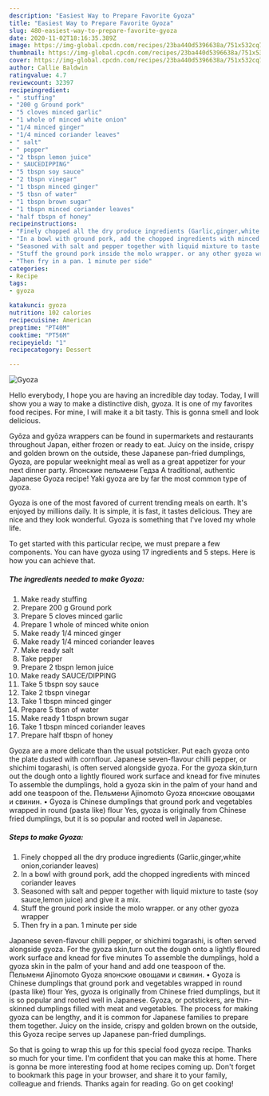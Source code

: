 ```yaml
---
description: "Easiest Way to Prepare Favorite Gyoza"
title: "Easiest Way to Prepare Favorite Gyoza"
slug: 480-easiest-way-to-prepare-favorite-gyoza
date: 2020-11-02T18:16:35.389Z
image: https://img-global.cpcdn.com/recipes/23ba440d5396638a/751x532cq70/gyoza-recipe-main-photo.jpg
thumbnail: https://img-global.cpcdn.com/recipes/23ba440d5396638a/751x532cq70/gyoza-recipe-main-photo.jpg
cover: https://img-global.cpcdn.com/recipes/23ba440d5396638a/751x532cq70/gyoza-recipe-main-photo.jpg
author: Callie Baldwin
ratingvalue: 4.7
reviewcount: 32397
recipeingredient:
- " stuffing"
- "200 g Ground pork"
- "5 cloves minced garlic"
- "1 whole of minced white onion"
- "1/4 minced ginger"
- "1/4 minced coriander leaves"
- " salt"
- " pepper"
- "2 tbspn lemon juice"
- " SAUCEDIPPING"
- "5 tbspn soy sauce"
- "2 tbspn vinegar"
- "1 tbspn minced ginger"
- "5 tbsn of water"
- "1 tbspn brown sugar"
- "1 tbspn minced coriander leaves"
- "half tbspn of honey"
recipeinstructions:
- "Finely chopped all the dry produce ingredients (Garlic,ginger,white onion,coriander leaves)"
- "In a bowl with ground pork, add the chopped ingredients with minced coriander leaves"
- "Seasoned with salt and pepper together with liquid mixture to taste (soy sauce,lemon juice) and give it a mix."
- "Stuff the ground pork inside the molo wrapper. or any other gyoza wrapper"
- "Then fry in a pan. 1 minute per side"
categories:
- Recipe
tags:
- gyoza

katakunci: gyoza 
nutrition: 102 calories
recipecuisine: American
preptime: "PT40M"
cooktime: "PT56M"
recipeyield: "1"
recipecategory: Dessert

---
```



![Gyoza](https://img-global.cpcdn.com/recipes/23ba440d5396638a/751x532cq70/gyoza-recipe-main-photo.jpg)

Hello everybody, I hope you are having an incredible day today. Today, I will show you a way to make a distinctive dish, gyoza. It is one of my favorites food recipes. For mine, I will make it a bit tasty. This is gonna smell and look delicious.

Gyōza and gyōza wrappers can be found in supermarkets and restaurants throughout Japan, either frozen or ready to eat. Juicy on the inside, crispy and golden brown on the outside, these Japanese pan-fried dumplings, Gyoza, are popular weeknight meal as well as a great appetizer for your next dinner party. Японские пельмени Гедза A traditional, authentic Japanese Gyoza recipe! Yaki gyoza are by far the most common type of gyoza.

Gyoza is one of the most favored of current trending meals on earth. It's enjoyed by millions daily. It is simple, it is fast, it tastes delicious. They are nice and they look wonderful. Gyoza is something that I've loved my whole life.


To get started with this particular recipe, we must prepare a few components. You can have gyoza using 17 ingredients and 5 steps. Here is how you can achieve that.

<!--inarticleads1-->

##### The ingredients needed to make Gyoza:

1. Make ready  stuffing
1. Prepare 200 g Ground pork
1. Prepare 5 cloves minced garlic
1. Prepare 1 whole of minced white onion
1. Make ready 1/4 minced ginger
1. Make ready 1/4 minced coriander leaves
1. Make ready  salt
1. Take  pepper
1. Prepare 2 tbspn lemon juice
1. Make ready  SAUCE/DIPPING
1. Take 5 tbspn soy sauce
1. Take 2 tbspn vinegar
1. Take 1 tbspn minced ginger
1. Prepare 5 tbsn of water
1. Make ready 1 tbspn brown sugar
1. Take 1 tbspn minced coriander leaves
1. Prepare half tbspn of honey


Gyoza are a more delicate than the usual potsticker. Put each gyoza onto the plate dusted with cornflour. Japanese seven-flavour chilli pepper, or shichimi togarashi, is often served alongside gyoza. For the gyoza skin,turn out the dough onto a lightly floured work surface and knead for five minutes To assemble the dumplings, hold a gyoza skin in the palm of your hand and add one teaspoon of the. Пельмени Ajinomoto Gyoza японские овощами и свинин. • Gyoza is Chinese dumplings that ground pork and vegetables wrapped in round (pasta like) flour Yes, gyoza is originally from Chinese fried dumplings, but it is so popular and rooted well in Japanese. 

<!--inarticleads2-->

##### Steps to make Gyoza:

1. Finely chopped all the dry produce ingredients (Garlic,ginger,white onion,coriander leaves)
1. In a bowl with ground pork, add the chopped ingredients with minced coriander leaves
1. Seasoned with salt and pepper together with liquid mixture to taste (soy sauce,lemon juice) and give it a mix.
1. Stuff the ground pork inside the molo wrapper. or any other gyoza wrapper
1. Then fry in a pan. 1 minute per side


Japanese seven-flavour chilli pepper, or shichimi togarashi, is often served alongside gyoza. For the gyoza skin,turn out the dough onto a lightly floured work surface and knead for five minutes To assemble the dumplings, hold a gyoza skin in the palm of your hand and add one teaspoon of the. Пельмени Ajinomoto Gyoza японские овощами и свинин. • Gyoza is Chinese dumplings that ground pork and vegetables wrapped in round (pasta like) flour Yes, gyoza is originally from Chinese fried dumplings, but it is so popular and rooted well in Japanese. Gyoza, or potstickers, are thin-skinned dumplings filled with meat and vegetables. The process for making gyoza can be lengthy, and it is common for Japanese families to prepare them together. Juicy on the inside, crispy and golden brown on the outside, this Gyoza recipe serves up Japanese pan-fried dumplings. 

So that is going to wrap this up for this special food gyoza recipe. Thanks so much for your time. I'm confident that you can make this at home. There is gonna be more interesting food at home recipes coming up. Don't forget to bookmark this page in your browser, and share it to your family, colleague and friends. Thanks again for reading. Go on get cooking!

